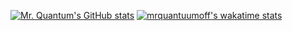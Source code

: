[![Mr. Quantum's GitHub stats](https://github-readme-stats.vercel.app/api?username=mrquantumoff&show_icons=true&theme=dark)](https://github.com/mrquantumoff/github-readme-stats)
[![mrquantuumoff's wakatime stats](https://github-readme-stats.vercel.app/api/wakatime?username=mrquantumoff)](https://github.com/mrquantumoff/github-readme-stats)

